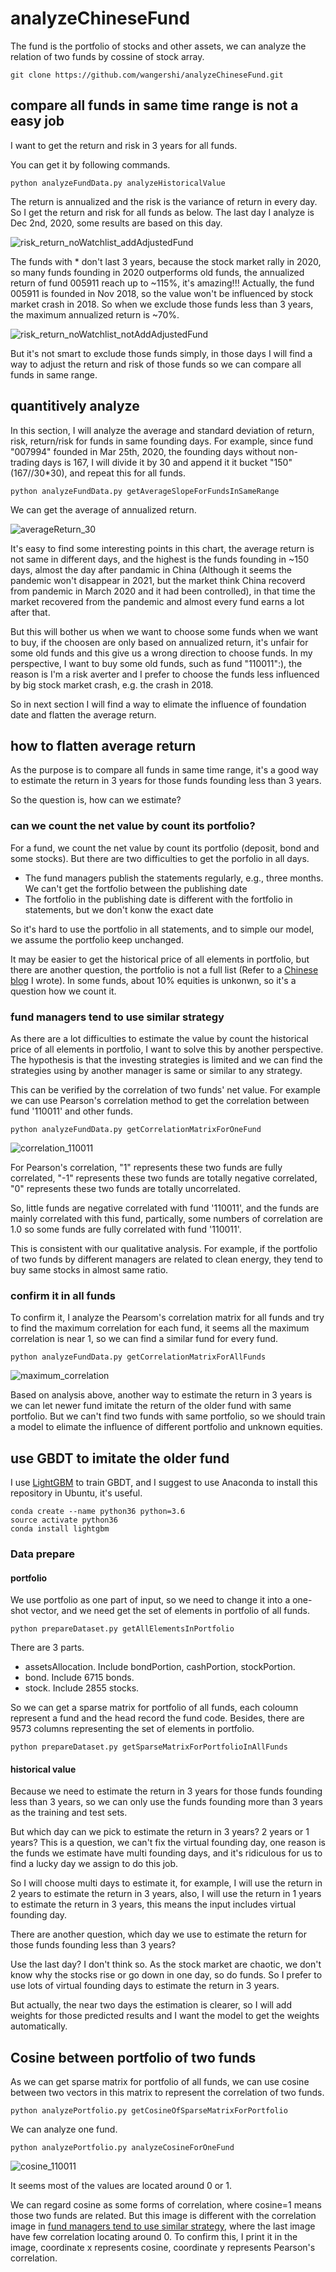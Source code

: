 # analyzeChineseFund
The fund is the portfolio of stocks and other assets, we can analyze the relation of two funds by cossine of stock array.

```
git clone https://github.com/wangershi/analyzeChineseFund.git
```

## compare all funds in same time range is not a easy job
I want to get the return and risk in 3 years for all funds.

You can get it by following commands.
```
python analyzeFundData.py analyzeHistoricalValue
```

The return is annualized and the risk is the variance of return in every day.
So I get the return and risk for all funds as below.
The last day I analyze is Dec 2nd, 2020, some results are based on this day.

![risk_return_noWatchlist_addAdjustedFund](image/risk_return_noWatchlist_addAdjustedFund.png)

The funds with * don't last 3 years, because the stock market rally in 2020, so many funds founding in 2020 outperforms old funds, the annualized return of fund 005911 reach up to ~115%, it's amazing!!!
Actually, the fund 005911 is founded in Nov 2018, so the value won't be influenced by stock market crash in 2018.
So when we exclude those funds less than 3 years, the maximum annualized return is ~70%.

![risk_return_noWatchlist_notAddAdjustedFund](image/risk_return_noWatchlist_notAddAdjustedFund.png)

But it's not smart to exclude those funds simply, in those days I will find a way to adjust the return and risk of those funds so we can compare all funds in same range.

## quantitively analyze
In this section, I will analyze the average and standard deviation of return, risk, return/risk for funds in same founding days.
For example, since fund "007994" founded in Mar 25th, 2020, the founding days without non-trading days is 167, I will divide it by 30 and append it it bucket "150" (167//30\*30), and repeat this for all funds.
```
python analyzeFundData.py getAverageSlopeForFundsInSameRange
```
We can get the average of annualized return.

![averageReturn_30](image/averageReturn_30.png)

It's easy to find some interesting points in this chart, the average return is not same in different days, and the highest is the funds founding in ~150 days, almost the day after pandamic in China (Although it seems the pandemic won't disappear in 2021, but the market think China recoverd from pandemic in March 2020 and it had been controlled), in that time the market recovered from the pandemic and almost every fund earns a lot after that.

But this will bother us when we want to choose some funds when we want to buy, if the choosen are only based on annualized return, it's unfair for some old funds and this give us a wrong direction to choose funds. In my perspective, I want to buy some old funds, such as fund "110011":), the reason is I'm a risk averter and I prefer to choose the funds less influenced by big stock market crash, e.g. the crash in 2018.

So in next section I will find a way to elimate the influence of foundation date and flatten the average return.

## how to flatten average return
As the purpose is to compare all funds in same time range, it's a good way to estimate the return in 3 years for those funds founding less than 3 years.

So the question is, how can we estimate?

### can we count the net value by count its portfolio?
For a fund, we count the net value by count its portfolio (deposit, bond and some stocks). But there are two difficulties to get the porfolio in all days.
 - The fund managers publish the statements regularly, e.g., three months. We can't get the fortfolio between the publishing date
 - The fortfolio in the publishing date is different with the fortfolio in statements, but we don't konw the exact date

So it's hard to use the portfolio in all statements, and to simple our model, we assume the portfolio keep unchanged.

It may be easier to get the historical price of all elements in portfolio, but there are another question, the portfolio is not a full list (Refer to a [Chinese blog](https://zhuanlan.zhihu.com/p/314235923) I wrote). In some funds, about 10% equities is unkonwn, so it's a question how we count it.

### fund managers tend to use similar strategy
As there are a lot difficulties to estimate the value by count the historical price of all elements in portfolio, I want to solve this by another perspective. The hypothesis is that the investing strategies is limited and we can find the strategies using by another manager is same or similar to any strategy.

This can be verified by the correlation of two funds' net value. For example we can use Pearson's correlation method to get the correlation between fund '110011' and other funds.
```
python analyzeFundData.py getCorrelationMatrixForOneFund
```

![correlation_110011](image/correlation_110011.png)

For Pearson's correlation, "1" represents these two funds are fully correlated, "-1" represents these two funds are totally negative correlated, "0" represents these two funds are totally uncorrelated.

So, little funds are negative correlated with fund '110011', and the funds are mainly correlated with this fund, partically, some numbers of correlation are 1.0 so some funds are fully correlated with fund '110011'.

This is consistent with our qualitative analysis. For example, if the portfolio of two funds by different managers are related to clean energy, they tend to buy same stocks in almost same ratio.

### confirm it in all funds
To confirm it, I analyze the Pearsom's correlation matrix for all funds and try to find the maximum correlation for each fund, it seems all the maximum correlation is near 1, so we can find a similar fund for every fund.
```
python analyzeFundData.py getCorrelationMatrixForAllFunds
```

![maximum_correlation](image/maximum_correlation.png)

Based on analysis above, another way to estimate the return in 3 years is we can let newer fund imitate the return of the older fund with same portfolio. But we can't find two funds with same portfolio, so we should train a model to elimate the influence of different portfolio and unknown equities.

## use GBDT to imitate the older fund
I use [LightGBM](https://github.com/microsoft/LightGBM) to train GBDT, and I suggest to use Anaconda to install this repository in Ubuntu, it's useful.
```linux
conda create --name python36 python=3.6
source activate python36
conda install lightgbm
```

### Data prepare
#### portfolio
We use portfolio as one part of input, so we need to change it into a one-shot vector, and we need get the set of elements in portfolio of all funds.
```
python prepareDataset.py getAllElementsInPortfolio
```
There are 3 parts.
 - assetsAllocation. Include bondPortion, cashPortion, stockPortion.
 - bond. Include 6715 bonds.
 - stock. Include 2855 stocks.

So we can get a sparse matrix for portfolio of all funds, each coloumn represent a fund and the head record the fund code. Besides, there are 9573 columns representing the set of elements in portfolio.
```
python prepareDataset.py getSparseMatrixForPortfolioInAllFunds
```

#### historical value
Because we need to estimate the return in 3 years for those funds founding less than 3 years, so we can only use the funds founding more than 3 years as the training and test sets.

But which day can we pick to estimate the return in 3 years? 2 years or 1 years? This is a question, we can't fix the virtual founding day, one reason is the funds we estimate have multi founding days, and it's ridiculous for us to find a lucky day we assign to do this job.

So I will choose multi days to estimate it, for example, I will use the return in 2 years to estimate the return in 3 years, also, I will use the return in 1 years to estimate the return in 3 years, this means the input includes virtual founding day.

There are another question, which day we use to estimate the return for those funds founding less than 3 years?

Use the last day? I don't think so. As the stock market are chaotic, we don't know why the stocks rise or go down in one day, so do funds. So I prefer to use lots of virtual founding days to estimate the return in 3 years.

But actually, the near two days the estimation is clearer, so I will add weights for those predicted results and I want the model to get the weights automatically.

## Cosine between portfolio of two funds
As we can get sparse matrix for portfolio of all funds, we can use cosine between two vectors in this matrix to represent the correlation of two funds.
```
python analyzePortfolio.py getCosineOfSparseMatrixForPortfolio
```

We can analyze one fund.
```
python analyzePortfolio.py analyzeCosineForOneFund
```

![cosine_110011](image/cosine_110011.png)

It seems most of the values are located around 0 or 1.

We can regard cosine as some forms of correlation, where cosine=1 means those two funds are related. But this image is different with the correlation image in [fund managers tend to use similar strategy](###fund-managers-tend-to-use-similar-strategy), where the last image have few correlation locating around 0. To confirm this, I print it in the image, coordinate x represents cosine, coordinate y represents Pearson's correlation.


